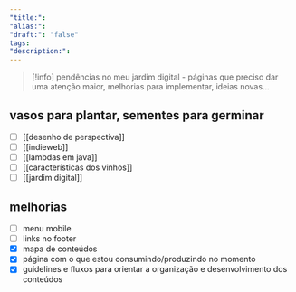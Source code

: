 ```yaml
---
"title:": 
"alias:": 
"draft:": "false"
tags: 
"description:":
---
```

>[!info] 
>pendências no meu jardim digital - páginas que preciso dar uma atenção maior, melhorias para implementar, ideias novas...
## vasos para plantar, sementes para germinar
- [ ] [[desenho de perspectiva]]
- [ ] [[indieweb]]
- [ ] [[lambdas em java]]
- [ ] [[características dos vinhos]]
- [ ] [[jardim digital]]
## melhorias
- [ ] menu mobile
- [ ] links no footer
- [x] mapa de conteúdos
- [x] página com o que estou consumindo/produzindo no momento
- [x] guidelines e fluxos para orientar a organização e desenvolvimento dos conteúdos
